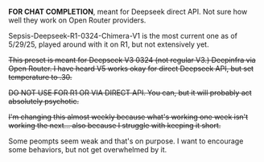 **FOR CHAT COMPLETION**, meant for Deepseek direct API. Not sure how well they work on Open Router providers.

Sepsis-Deepseek-R1-0324-Chimera-V1 is the most current one as of 5/29/25, played around with it on R1, but not extensively yet.

~~This preset is meant for Deepseek V3 0324 (not regular V3.) Deepinfra via Open Router. I have heard V5 works okay for direct Deepseek API, but set temperature to .30.~~

~~DO NOT USE FOR R1 OR VIA DIRECT API. You can, but it will probably act absolutely psychotic.~~

~~I'm changing this almost weekly because what's working one week isn't working the next... also because I struggle with keeping it short.~~

Some peompts seem weak and that's on purpose. I want to encourage some behaviors, but not get overwhelmed by it.
